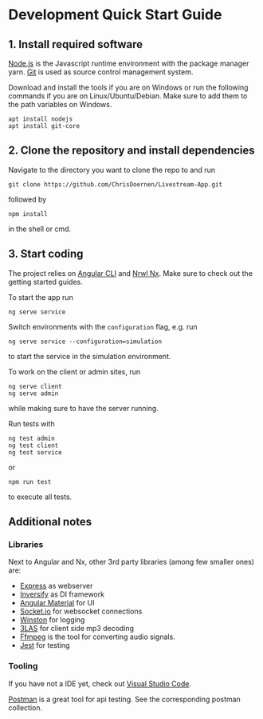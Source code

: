 # Development Quick Start Guide

## 1. Install required software
[Node.js](https://nodejs.org/en/) is the Javascript runtime environment with the package manager yarn. [Git](https://git-scm.com/download/win) is used as source control management system.

Download and install the tools if you are on Windows or run the following commands if you are on Linux/Ubuntu/Debian. Make sure to add them to the path variables on Windows.
```
apt install nodejs
apt install git-core
```

## 2. Clone the repository and install dependencies
Navigate to the directory you want to clone the repo to and run
```
git clone https://github.com/ChrisDoernen/Livestream-App.git
```
followed by
```
npm install
```
in the shell or cmd.

## 3. Start coding
The project relies on [Angular CLI](https://cli.angular.io/) and [Nrwl Nx](https://nx.dev/getting-started/what-is-nx). Make sure to check out the getting started guides.

To start the app run 
```
ng serve service
```

Switch environments with the `configuration` flag, e.g. run
```
ng serve service --configuration=simulation
```
to start the service in the simulation environment.

To work on the client or admin sites, run
```
ng serve client
ng serve admin
```
while making sure to have the server running.

Run tests with 
```
ng test admin
ng test client
ng test service
``` 
or
```
npm run test
``` 
to execute all tests.

## Additional notes

### Libraries
Next to Angular and Nx, other 3rd party libraries (among few smaller ones) are:
* [Express](https://expressjs.com/de/) as webserver
* [Inversify](https://github.com/inversify/InversifyJS) as DI framework
* [Angular Material](https://material.angular.io/) for UI
* [Socket.io](https://socket.io/) for websocket connections
* [Winston](https://www.npmjs.com/package/winston) for logging
* [3LAS](https://github.com/JoJoBond/3LAS) for client side mp3 decoding
* [Ffmpeg](https://www.ffmpeg.org/) is the tool for converting audio signals. 
* [Jest](https://jestjs.io/) for testing

### Tooling
If you have not a IDE yet, check out [Visual Studio Code](https://code.visualstudio.com/).

[Postman](https://www.getpostman.com/) is a great tool for api testing. See the corresponding postman collection.
